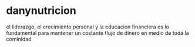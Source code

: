 # danynutricion
el liderazgo, el crecimiento personal y la educacion financiera es lo fundamental para mantener un costante flujo de dinero en medio de toda la cominidad
